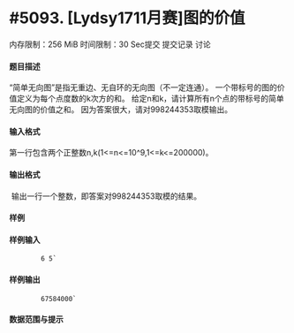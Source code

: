 
# #5093.  [Lydsy1711月赛]图的价值
内存限制：256 MiB 时间限制：30 Sec提交 提交记录 讨论
#### 题目描述
“简单无向图”是指无重边、无自环的无向图（不一定连通）。
一个带标号的图的价值定义为每个点度数的k次方的和。
给定n和k，请计算所有n个点的带标号的简单无向图的价值之和。
因为答案很大，请对998244353取模输出。

#### 输入格式
第一行包含两个正整数n,k(1<=n<=10^9,1<=k<=200000)。

#### 输出格式
 输出一行一个整数，即答案对998244353取模的结果。

#### 样例

#### 样例输入

			6 5`
#### 样例输出

			67584000`
#### 数据范围与提示

